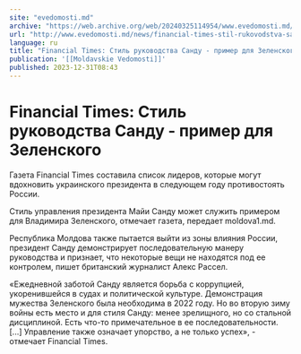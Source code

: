 ```yaml
---
site: "evedomosti.md"
archive: "https://web.archive.org/web/20240325114954/www.evedomosti.md/news/financial-times-stil-rukovodstva-sandu-primer-dlya-zelenskog"
url: "http://www.evedomosti.md/news/financial-times-stil-rukovodstva-sandu-primer-dlya-zelenskog"
language: ru
title: "Financial Times: Стиль руководства Санду - пример для Зеленского"
publication: '[[Moldavskie Vedomosti]]'
published: 2023-12-31T08:43
---
```


# Financial Times: Стиль руководства Санду - пример для Зеленского

Газета Financial Times составила список лидеров, которые могут вдохновить украинского президента в следующем году противостоять России.

Стиль управления президента Майи Санду может служить примером для Владимира Зеленского, отмечает газета, передает moldova1.md.

Республика Молдова также пытается выйти из зоны влияния России, президент Санду демонстрирует последовательную манеру руководства и признает, что некоторые вещи не находятся под ее контролем, пишет британский журналист Алекс Рассел.

«Ежедневной заботой Санду является борьба с коррупцией, укоренившейся в судах и политической культуре. Демонстрация мужества Зеленского была необходима в 2022 году. Но во вторую зиму войны есть место и для стиля Санду: менее зрелищного, но со стальной дисциплиной. Есть что-то примечательное в ее последовательности. [...] Управление также означает упорство, а не только успех», - отмечает Financial Times.